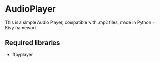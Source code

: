 # AudioPlayer
This is a simple Audio Player, compatible with .mp3 files, made in Python + Kivy framework

## Required libraries
- ffpyplayer